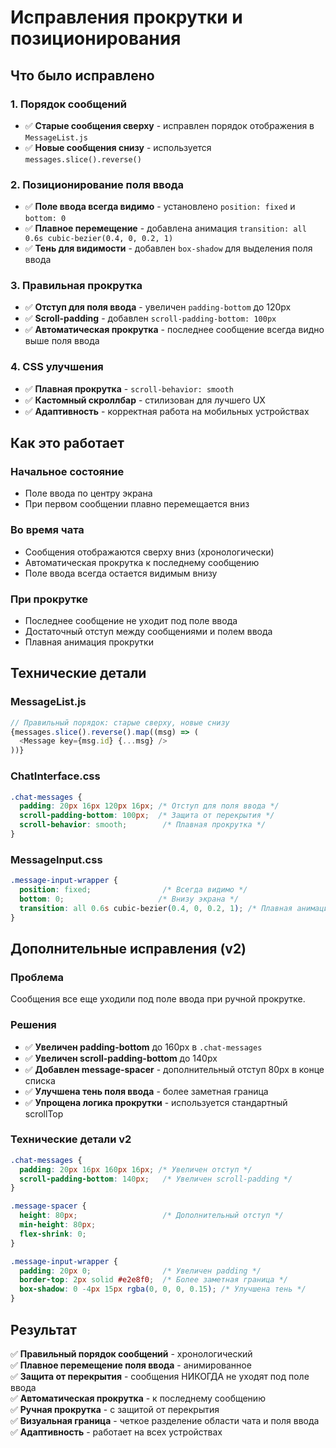 # Исправления прокрутки и позиционирования

## Что было исправлено

### 1. Порядок сообщений
- ✅ **Старые сообщения сверху** - исправлен порядок отображения в `MessageList.js`
- ✅ **Новые сообщения снизу** - используется `messages.slice().reverse()`

### 2. Позиционирование поля ввода
- ✅ **Поле ввода всегда видимо** - установлено `position: fixed` и `bottom: 0`
- ✅ **Плавное перемещение** - добавлена анимация `transition: all 0.6s cubic-bezier(0.4, 0, 0.2, 1)`
- ✅ **Тень для видимости** - добавлен `box-shadow` для выделения поля ввода

### 3. Правильная прокрутка
- ✅ **Отступ для поля ввода** - увеличен `padding-bottom` до 120px
- ✅ **Scroll-padding** - добавлен `scroll-padding-bottom: 100px`
- ✅ **Автоматическая прокрутка** - последнее сообщение всегда видно выше поля ввода

### 4. CSS улучшения
- ✅ **Плавная прокрутка** - `scroll-behavior: smooth`
- ✅ **Кастомный скроллбар** - стилизован для лучшего UX
- ✅ **Адаптивность** - корректная работа на мобильных устройствах

## Как это работает

### Начальное состояние
- Поле ввода по центру экрана
- При первом сообщении плавно перемещается вниз

### Во время чата
- Сообщения отображаются сверху вниз (хронологически)
- Автоматическая прокрутка к последнему сообщению
- Поле ввода всегда остается видимым внизу

### При прокрутке
- Последнее сообщение не уходит под поле ввода
- Достаточный отступ между сообщениями и полем ввода
- Плавная анимация прокрутки

## Технические детали

### MessageList.js
```javascript
// Правильный порядок: старые сверху, новые снизу
{messages.slice().reverse().map((msg) => (
  <Message key={msg.id} {...msg} />
))}
```

### ChatInterface.css
```css
.chat-messages {
  padding: 20px 16px 120px 16px; /* Отступ для поля ввода */
  scroll-padding-bottom: 100px;  /* Защита от перекрытия */
  scroll-behavior: smooth;        /* Плавная прокрутка */
}
```

### MessageInput.css
```css
.message-input-wrapper {
  position: fixed;                /* Всегда видимо */
  bottom: 0;                     /* Внизу экрана */
  transition: all 0.6s cubic-bezier(0.4, 0, 0.2, 1); /* Плавная анимация */
}
```

## Дополнительные исправления (v2)

### Проблема
Сообщения все еще уходили под поле ввода при ручной прокрутке.

### Решения
- ✅ **Увеличен padding-bottom** до 160px в `.chat-messages`
- ✅ **Увеличен scroll-padding-bottom** до 140px
- ✅ **Добавлен message-spacer** - дополнительный отступ 80px в конце списка
- ✅ **Улучшена тень поля ввода** - более заметная граница
- ✅ **Упрощена логика прокрутки** - используется стандартный scrollTop

### Технические детали v2
```css
.chat-messages {
  padding: 20px 16px 160px 16px; /* Увеличен отступ */
  scroll-padding-bottom: 140px;   /* Увеличен scroll-padding */
}

.message-spacer {
  height: 80px;                   /* Дополнительный отступ */
  min-height: 80px;
  flex-shrink: 0;
}

.message-input-wrapper {
  padding: 20px 0;                /* Увеличен padding */
  border-top: 2px solid #e2e8f0;  /* Более заметная граница */
  box-shadow: 0 -4px 15px rgba(0, 0, 0, 0.15); /* Улучшена тень */
}
```

## Результат

✅ **Правильный порядок сообщений** - хронологический  
✅ **Плавное перемещение поля ввода** - анимированное  
✅ **Защита от перекрытия** - сообщения НИКОГДА не уходят под поле ввода  
✅ **Автоматическая прокрутка** - к последнему сообщению  
✅ **Ручная прокрутка** - с защитой от перекрытия  
✅ **Визуальная граница** - четкое разделение области чата и поля ввода  
✅ **Адаптивность** - работает на всех устройствах 